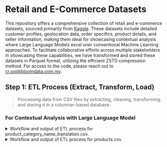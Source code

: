 # Retail and E-Commerce Datasets

This repository offers a comprehensive collection of retail and e-commerce datasets, sourced primarily from [Kaggle](https://www.kaggle.com/datasets/olistbr/brazilian-ecommerce). These datasets include detailed customer profiles, geolocation data, order specifics, product details, and seller information, making them ideal for showcasing contextual analysis where Large Language Models excel over conventional Machine Learning approaches. To facilitate collaborative efforts across multiple stakeholders in showcasing these capabilities, we have transformed and stored these datasets in Parquet format, utilizing the efficient ZSTD compression method. For access to the code, please reach out to cr.ooi@bloomdata.com.my.

## Step 1: ETL Process (Extract, Transform, Load)

> Processing data from CSV files by extracting, cleaning, transforming, and storing it in a columnar-based database.

### For Contextual Analysis with Large Language Model

<details>
<summary>
Workflow and output of ETL process for product_category_name_translation.csv.
</summary>

- Checking data type consistency, missing values, and duplicate values before processing.
  > - The `product_category_name_translation.csv` file has no missing values and duplicate values across all the columns.
  > - Even though there is no missing value found, there is a need to check further for data integrity.
  > - Below is the summary of data types, missing, and duplicate values before processing.
    
  ```sql
  +---+-------------------------------+-----------+----------------+------------------+
  |   | Column                        | Data Type | Missing Values | Duplicate Values |
  +---+-------------------------------+-----------+----------------+------------------+
  | 0 | product_category_name         | object    | 0              | 0                |
  | 1 | product_category_name_english | object    | 0              | 0                |
  +---+-------------------------------+-----------+----------------+------------------+
  ```

- Checking and converting columns to object data type to enable replacement of empty strings, null values, and 'nan' values with 'Unknown'.
  > - Column: `product_category_name` already in object data type.
  > - Column: `product_category_name_english` already in object data type.

- Checking and replacing empty strings, null values, and 'nan' values in each object column with 'Unknown'.
  > - No empty strings, null values, or 'nan' values found in column: `product_category_name`.
  > - No empty strings, null values, or 'nan' values found in column: `product_category_name_english`.

- Checking and refining column: `product_category_name` for text with diacritics and special characters.
  >  - No text with diacritics and special characters found in column: `product_category_name`.

- Checking and refining column: `product_category_name_english` for text with diacritics and special characters.
  > - No text with diacritics and special characters found in column: `product_category_name_english`.

- Since all the columns are unique and they will be merged with `products` DataFrame later, no further data transformation is needed.

- Below are the first 3 rows of the `product_category_name_translation` table after processing and storing in the database.
  > - The complete table is available in `product_category_name_translation.parquet`.

  ```sql
  +---+------------------------+-------------------------------+
  |   | product_category_name  | product_category_name_english |
  +---+------------------------+-------------------------------+
  | 0 | beleza_saude           | health_beauty                 |
  | 1 | informatica_acessorios | computers_accessories         |
  | 2 | automotivo             | auto                          |
  +---+------------------------+-------------------------------+
  ```
  
</details>

<details>
<summary>
Workflow and output of ETL process for products.csv.
</summary>

- Checking data type consistency, missing values, and duplicate values before processing.
  > - The `products.csv` file has some missing values and contains duplicate values in most of the columns.
  > - Below is the summary of data types, missing, and duplicate values before processing.

  ```sql
  +---+----------------------------+-----------+----------------+------------------+
  |   | Column                     | Data Type | Missing Values | Duplicate Values |
  +---+----------------------------+-----------+----------------+------------------+
  | 0 | product_id                 | object    | 0              | 0                |
  | 1 | product_category_name      | object    | 610            | 32877            |
  | 2 | product_name_lenght        | float64   | 610            | 32884            |
  | 3 | product_description_lenght | float64   | 610            | 29990            |
  | 4 | product_photos_qty         | float64   | 610            | 32931            |
  | 5 | product_weight_g           | float64   | 2              | 30746            |
  | 6 | product_length_cm          | float64   | 2              | 32851            |
  | 7 | product_height_cm          | float64   | 2              | 32848            |
  | 8 | product_width_cm           | float64   | 2              | 32855            |
  +---+----------------------------+-----------+----------------+------------------+
  ```

- Merge `products` table with `product_category_name_translation` table to update product category names from Portugues to English.

- Checking data type consistency, missing values, and duplicate values after joining.
  > - The merged DataFrame shows an increase in missing and duplicate values, particularly in the `product_category_name_english` column.
  > - Below is the summary of data types, missing, and duplicate values after joining.

  ```sql
  +---+-------------------------------+-----------+----------------+------------------+
  |   | Column                        | Data Type | Missing Values | Duplicate Values |
  +---+-------------------------------+-----------+----------------+------------------+
  | 0 | product_id                    | object    | 0              | 0                |
  | 1 | product_category_name_english | object    | 623            | 32879            |
  | 2 | product_name_lenght           | float64   | 610            | 32884            |
  | 3 | product_description_lenght    | float64   | 610            | 29990            |
  | 4 | product_photos_qty            | float64   | 610            | 32931            |
  | 5 | product_weight_g              | float64   | 2              | 30746            |
  | 6 | product_length_cm             | float64   | 2              | 32851            |
  | 7 | product_height_cm             | float64   | 2              | 32848            |
  | 8 | product_width_cm              | float64   | 2              | 32855            |
  +---+-------------------------------+-----------+----------------+------------------+
  ```

- Checking and converting columns to object data type to enable replacement of empty strings, null values, and 'nan' values with 'Unknown'.
  > - Column: `product_id` already in object data type.
  > - Column: `product_category_name_english` already in object data type.
  > - Converted column: `product_name_lenght` from float64 to object data type.
  > - Converted column: `product_description_lenght` from float64 to object data type.
  > - Converted column: `product_photos_qty` from float64 to object data type.
  > - Converted column: `product_weight_g` from float64 to object data type.
  > - Converted column: `product_length_cm` from float64 to object data type.
  > - Converted column: `product_height_cm` from float64 to object data type.
  > - Converted column: `product_width_cm` from float64 to object data type.

- Checking data type consistency, missing values, and duplicate values after converting data types.
  > - The DataFrame now shows missing values only in the `product_category_name_english` column. Duplicate values remain the same.
  > - There is a need to check further for data integrity.
  > - Below is the summary of data types, missing, and duplicate values after converting data types.

  ```sql
  +---+-------------------------------+-----------+----------------+------------------+
  |   | Column                        | Data Type | Missing Values | Duplicate Values |
  +---+-------------------------------+-----------+----------------+------------------+
  | 0 | product_id                    | object    | 0              | 0                |
  | 1 | product_category_name_english | object    | 623            | 32879            |
  | 2 | product_name_lenght           | object    | 0              | 32884            |
  | 3 | product_description_lenght    | object    | 0              | 29990            |
  | 4 | product_photos_qty            | object    | 0              | 32931            |
  | 5 | product_weight_g              | object    | 0              | 30746            |
  | 6 | product_length_cm             | object    | 0              | 32851            |
  | 7 | product_height_cm             | object    | 0              | 32848            |
  | 8 | product_width_cm              | object    | 0              | 32855            |
  +---+-------------------------------+-----------+----------------+------------------+
  ```

- Checking and replacing empty strings, null values, and 'nan' values in each object column with 'Unknown'.
  > - No empty strings, null values, or 'nan' values found in column: `product_id`.
  > - Empty strings, null values, or 'nan' values found in column: `product_category_name_english`. Replaced with 'Unknown'.
  > - Empty strings, null values, or 'nan' values found in column: `product_name_lenght`. Replaced with 'Unknown'.
  > - Empty strings, null values, or 'nan' values found in column: `product_description_lenght`. Replaced with 'Unknown'.
  > - Empty strings, null values, or 'nan' values found in column: `product_photos_qty`. Replaced with 'Unknown'.
  > - Empty strings, null values, or 'nan' values found in column: `product_weight_g`. Replaced with 'Unknown'.
  > - Empty strings, null values, or 'nan' values found in column: `product_length_cm`. Replaced with 'Unknown'.
  > - Empty strings, null values, or 'nan' values found in column: `product_height_cm`. Replaced with 'Unknown'.
  > - Empty strings, null values, or 'nan' values found in column: `product_width_cm`. Replaced with 'Unknown'.

- Checking and refining column: `product_id` for text with diacritics and special characters.
  > - No text with diacritics and special characters found in column: `product_id`.

- Checking and refining column: `product_category_name_english` for text with diacritics and special characters.
  > - No text with diacritics and special characters found in column: `product_category_name_english`.

- Checking and refining column: `product_name_lenght` for text with diacritics and special characters.
  > - No text with diacritics and special characters found in column: `product_name_lenght`.

- Checking and refining column: `product_description_lenght` for text with diacritics and special characters.
  > - No text with diacritics and special characters found in column: `product_description_lenght`.

- Checking and refining column: `product_photos_qty` for text with diacritics and special characters.
  > - No text with diacritics and special characters found in column: `product_photos_qty`.

- Checking and refining column: `product_weight_g` for text with diacritics and special characters.
  > - No text with diacritics and special characters found in column: `product_weight_g`.

- Checking and refining column: `product_length_cm` for text with diacritics and special characters.
  > - No text with diacritics and special characters found in column: `product_length_cm`.

- Checking and refining column: `product_height_cm` for text with diacritics and special characters.
  > - No text with diacritics and special characters found in column: `product_height_cm`.

- Checking and refining column: `product_width_cm` for text with diacritics and special characters.
  > - No text with diacritics and special characters found in column: `product_width_cm`.

- Checking the validity of duplicate values
  > - First 3 duplicate entries in column: `product_category_name_english`:

  ```sql
  +---+-------------------------------+------------------+
  |   | product_category_name_english | duplicates_count |
  +---+-------------------------------+------------------+
  | 0 | baby                          | 918              |
  | 1 | musical_instruments           | 288              |
  | 2 | furniture_decor               | 2656             |
  +---+-------------------------------+------------------+
  ```

  > - First 3 duplicate entries in column: `product_name_lenght`:

  ```sql
  +---+---------------------+------------------+
  |   | product_name_lenght | duplicates_count |
  +---+---------------------+------------------+
  | 0 | 56.0                | 1674             |
  | 1 | 59.0                | 2024             |
  | 2 | 56.0                | 1674             |
  +---+---------------------+------------------+
  ```

  > - First 3 duplicate entries in column: `product_description_lenght`:

  ```sql
  +---+----------------------------+------------------+
  |   | product_description_lenght | duplicates_count |
  +---+----------------------------+------------------+
  | 0 | 206.0                      | 24               |
  | 1 | 509.0                      | 39               |
  | 2 | 402.0                      | 34               |
  +---+----------------------------+------------------+
  ```

  > - First 3 duplicate entries in column: `product_photos_qty`

  ```sql
  +---+--------------------+------------------+
  |   | product_photos_qty | duplicates_count |
  +---+--------------------+------------------+
  | 0 | 1.0                | 16488            |
  | 1 | 1.0                | 16488            |
  | 2 | 1.0                | 16488            |
  +---+--------------------+------------------+
  ```

  > - First 3 duplicate entries in column: `product_weight_g`

  ```sql
  +---+------------------+------------------+
  |   | product_weight_g | duplicates_count |
  +---+------------------+------------------+
  | 0 | 600.0            | 956              |
  | 1 | 200.0            | 2083             |
  | 2 | 400.0            | 1205             |
  +---+------------------+------------------+
  ```

  > - First 3 duplicate entries in column: `product_length_cm`

  ```sql
  +---+-------------------+------------------+
  |   | product_length_cm | duplicates_count |
  +---+-------------------+------------------+
  | 0 | 16.0              | 5519             |
  | 1 | 17.0              | 1309             |
  | 2 | 17.0              | 1309             |
  +---+-------------------+------------------+
  ```

  > - First 3 duplicate entries in column: `product_height_cm`

  ```sql
  +---+-------------------+------------------+
  |   | product_height_cm | duplicates_count |
  +---+-------------------+------------------+
  | 0 | 10.0              | 2547             |
  | 1 | 10.0              | 2547             |
  | 2 | 7.0               | 1234             |
  +---+-------------------+------------------+
  ```

  > - First 3 duplicate entries in column: `product_width_cm`

  ```sql
  +---+------------------+------------------+
  |   | product_width_cm | duplicates_count |
  +---+------------------+------------------+
  | 0 | 17.0             | 1117             |
  | 1 | 13.0             | 1132             |
  | 2 | 17.0             | 1117             |
  +---+------------------+------------------+
  ```

- Checking data type consistency, missing values, and duplicate values after data cleaning and transformation..
  > - The DataFrame now shows no missing values. Duplicate values remain the same.
  > - The duplicate values are acceptable since they are valid in this case.
  > - Below is the summary of data types, missing, and duplicate values after data cleaning and transformation.

  ```sql
  +---+-------------------------------+-----------+----------------+------------------+
  |   | Column                        | Data Type | Missing Values | Duplicate Values |
  +---+-------------------------------+-----------+----------------+------------------+
  | 0 | product_id                    | object    | 0              | 0                |
  | 1 | product_category_name_english | object    | 0              | 32879            |
  | 2 | product_name_lenght           | object    | 0              | 32884            |
  | 3 | product_description_lenght    | object    | 0              | 29990            |
  | 4 | product_photos_qty            | object    | 0              | 32931            |
  | 5 | product_weight_g              | object    | 0              | 30746            |
  | 6 | product_length_cm             | object    | 0              | 32851            |
  | 7 | product_height_cm             | object    | 0              | 32848            |
  | 8 | product_width_cm              | object    | 0              | 32855            |
  +---+-------------------------------+-----------+----------------+------------------+
  ```

- Below are the first 3 rows of the `products` table after processing and storing in the database.
  > - The complete table is available in `products.parquet`.

  ```sql
  +---+----------------------------------+-------------------------------+---------------------+----------------------------+--------------------+------------------+-------------------+-------------------+------------------+
  |   | product_id                       | product_category_name_english | product_name_lenght | product_description_lenght | product_photos_qty | product_weight_g | product_length_cm | product_height_cm | product_width_cm |
  +---+----------------------------------+-------------------------------+---------------------+----------------------------+--------------------+------------------+-------------------+-------------------+------------------+
  | 0 | 1e9e8ef04dbcff4541ed26657ea517e5 | perfumery                     | 40.0                | 287.0                      | 1.0                | 225.0            | 16.0              | 10.0              | 14.0             |
  | 1 | 3aa071139cb16b67ca9e5dea641aaa2f | art                           | 44.0                | 276.0                      | 1.0                | 1000.0           | 30.0              | 18.0              | 20.0             |
  | 2 | 96bd76ec8810374ed1b65e291975717f | sports_leisure                | 46.0                | 250.0                      | 1.0                | 154.0            | 18.0              | 9.0               | 15.0             |
  +---+----------------------------------+-------------------------------+---------------------+----------------------------+--------------------+------------------+-------------------+-------------------+------------------+
  ```
  
</details>
